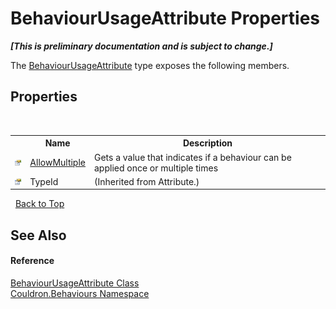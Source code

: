 # BehaviourUsageAttribute Properties
 _**\[This is preliminary documentation and is subject to change.\]**_

The <a href="T_Couldron_Behaviours_BehaviourUsageAttribute">BehaviourUsageAttribute</a> type exposes the following members.


## Properties
&nbsp;<table><tr><th></th><th>Name</th><th>Description</th></tr><tr><td>![Public property](media/pubproperty.gif "Public property")</td><td><a href="P_Couldron_Behaviours_BehaviourUsageAttribute_AllowMultiple">AllowMultiple</a></td><td>
Gets a value that indicates if a behaviour can be applied once or multiple times</td></tr><tr><td>![Public property](media/pubproperty.gif "Public property")</td><td>TypeId</td><td> (Inherited from Attribute.)</td></tr></table>&nbsp;
<a href="#behaviourusageattribute-properties">Back to Top</a>

## See Also


#### Reference
<a href="T_Couldron_Behaviours_BehaviourUsageAttribute">BehaviourUsageAttribute Class</a><br /><a href="N_Couldron_Behaviours">Couldron.Behaviours Namespace</a><br />